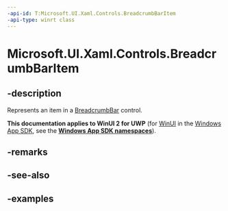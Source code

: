 ```yaml
---
-api-id: T:Microsoft.UI.Xaml.Controls.BreadcrumbBarItem
-api-type: winrt class
---
```


# Microsoft.UI.Xaml.Controls.BreadcrumbBarItem

<!--
public class BreadcrumbBarItem : Windows.UI.Xaml.Controls.ContentControl
-->


## -description

Represents an item in a [BreadcrumbBar](breadcrumbbar.md) control.

**This documentation applies to WinUI 2 for UWP** (for [WinUI](/windows/apps/winui/winui3/) in the [Windows App SDK](/windows/apps/windows-app-sdk/), see the **[Windows App SDK namespaces](/windows/windows-app-sdk/api/winrt/)**).

## -remarks

## -see-also

## -examples


